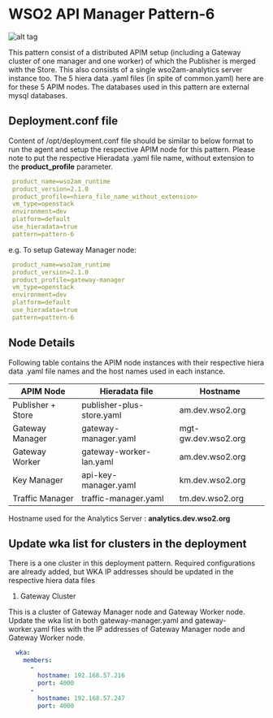 # WSO2 API Manager Pattern-6

![alt tag](https://github.com/rmsamitha/puppet-apim/blob/v2.1.0/wso2am/patterns/design/am-2.1.0-pattern-6.png)

This pattern consist of a distributed APIM setup (including a Gateway cluster of one manager and one worker) of which the
Publisher is merged with the Store.  This also consists of a single wso2am-analytics server instance too.
The 5 hiera data .yaml files (in spite of common.yaml) here are for these 5 APIM nodes. The databases used in this pattern are external mysql databases.


## Deployment.conf file

Content of /opt/deployment.conf file should be similar to below format to run the agent and setup the respective APIM
 node for this pattern. Please note to put the respective Hieradata .yaml file name, without extension to the
 **product_profile** parameter.

```yaml
 product_name=wso2am_runtime
 product_version=2.1.0
 product_profile=<hiera_file_name_without_extension>
 vm_type=openstack
 environment=dev
 platform=default
 use_hieradata=true
 pattern=pattern-6
```
e.g. To setup Gateway Manager node:

```yaml
 product_name=wso2am_runtime
 product_version=2.1.0
 product_profile=gateway-manager
 vm_type=openstack
 environment=dev
 platform=default
 use_hieradata=true
 pattern=pattern-6
```
## Node Details

Following table contains the APIM node instances with their respective hiera data .yaml file names and the host names
used in each instance.

   APIM Node                   | Hieradata file            | Hostname
   -------------               |-----------------------    | ------------------
   Publisher + Store           | publisher-plus-store.yaml | am.dev.wso2.org
   Gateway Manager             | gateway-manager.yaml      | mgt-gw.dev.wso2.org
   Gateway Worker              | gateway-worker-lan.yaml   | am.dev.wso2.org
   Key Manager                 | api-key-manager.yaml      | km.dev.wso2.org
   Traffic Manager             | traffic-manager.yaml      | tm.dev.wso2.org

Hostname used for the Analytics Server : **analytics.dev.wso2.org**


## Update wka list for clusters in the deployment

There is a one cluster in this deployment pattern. Required configurations are already added, but WKA IP addresses should be updated in the respective hiera data files

1. Gateway Cluster

This is a cluster of Gateway Manager node and Gateway Worker node.
Update the wka list in both gateway-manager.yaml and gateway-worker.yaml files with the IP addresses of Gateway Manager node and Gateway Worker node.
```yaml
  wka:
    members:
      -
        hostname: 192.168.57.216
        port: 4000
      -
        hostname: 192.168.57.247
        port: 4000
```